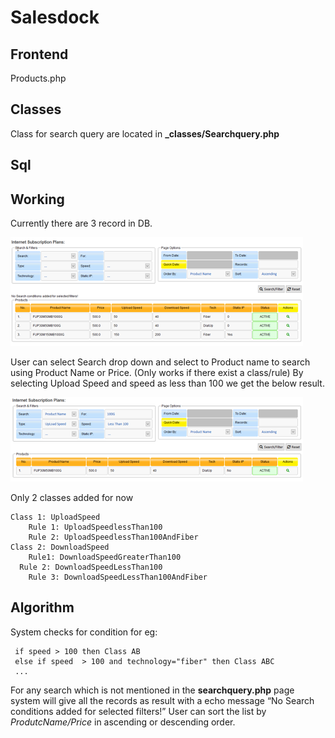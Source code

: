 # Salesdock

## Frontend

Products.php

## Classes

Class for search query are located in **_classes/Searchquery.php**

## Sql

## Working

Currently there are 3 record in DB.

![image](https://github.com/deepucec9/Salesdock/blob/main/Pictures/Picture%201.png?raw=true)

User can select Search drop down and select to Product name to search using Product Name or Price.
(Only works if there exist a class/rule) 
By selecting Upload Speed and speed as less than 100 we get the below result.

![image](https://github.com/deepucec9/Salesdock/blob/main/Pictures/Picture%202.png?raw=true)

Only 2 classes added for now
```
Class 1: UploadSpeed
	Rule 1: UploadSpeedlessThan100
	Rule 2: UploadSpeedlessThan100AndFiber
Class 2: DownloadSpeed
	Rule1: DownloadSpeedGreaterThan100
  Rule 2: DownloadSpeedLessThan100
	Rule 3: DownloadSpeedLessThan100AndFiber
```

## Algorithm

System checks for condition for eg:

```
 if speed > 100 then Class AB 
 else if speed  > 100 and technology="fiber" then Class ABC
 ...
```
For any search which is not mentioned in the **searchquery.php** page system will give all the records as result with a echo message “No Search conditions added for selected filters!”
User can sort the list by *ProdutcName/Price* in ascending or descending order.
